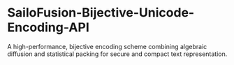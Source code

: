 # SailoFusion-Bijective-Unicode-Encoding-API
A high-performance, bijective encoding scheme combining algebraic diffusion and statistical packing for secure and compact text representation.
